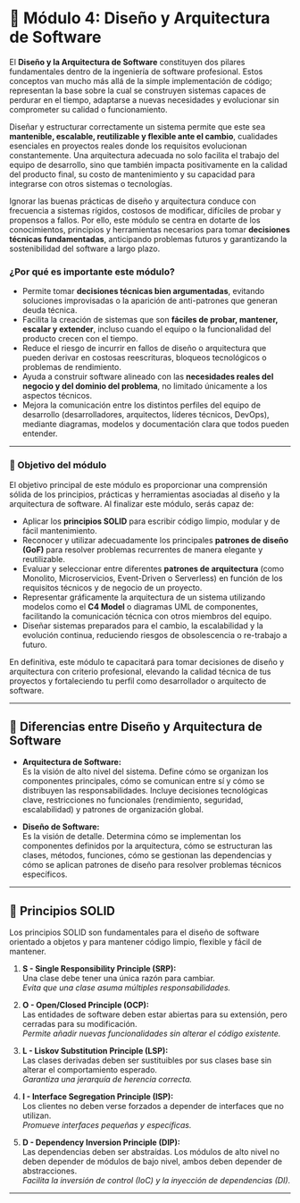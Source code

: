 # 📌 Módulo 4: Diseño y Arquitectura de Software

El **Diseño y la Arquitectura de Software** constituyen dos pilares fundamentales dentro de la ingeniería de software profesional. Estos conceptos van mucho más allá de la simple implementación de código; representan la base sobre la cual se construyen sistemas capaces de perdurar en el tiempo, adaptarse a nuevas necesidades y evolucionar sin comprometer su calidad o funcionamiento.

Diseñar y estructurar correctamente un sistema permite que este sea **mantenible, escalable, reutilizable y flexible ante el cambio**, cualidades esenciales en proyectos reales donde los requisitos evolucionan constantemente. Una arquitectura adecuada no solo facilita el trabajo del equipo de desarrollo, sino que también impacta positivamente en la calidad del producto final, su costo de mantenimiento y su capacidad para integrarse con otros sistemas o tecnologías.

Ignorar las buenas prácticas de diseño y arquitectura conduce con frecuencia a sistemas rígidos, costosos de modificar, difíciles de probar y propensos a fallos. Por ello, este módulo se centra en dotarte de los conocimientos, principios y herramientas necesarios para tomar **decisiones técnicas fundamentadas**, anticipando problemas futuros y garantizando la sostenibilidad del software a largo plazo.

### ¿Por qué es importante este módulo?

- Permite tomar **decisiones técnicas bien argumentadas**, evitando soluciones improvisadas o la aparición de anti-patrones que generan deuda técnica.
- Facilita la creación de sistemas que son **fáciles de probar, mantener, escalar y extender**, incluso cuando el equipo o la funcionalidad del producto crecen con el tiempo.
- Reduce el riesgo de incurrir en fallos de diseño o arquitectura que pueden derivar en costosas reescrituras, bloqueos tecnológicos o problemas de rendimiento.
- Ayuda a construir software alineado con las **necesidades reales del negocio y del dominio del problema**, no limitado únicamente a los aspectos técnicos.
- Mejora la comunicación entre los distintos perfiles del equipo de desarrollo (desarrolladores, arquitectos, líderes técnicos, DevOps), mediante diagramas, modelos y documentación clara que todos pueden entender.

---

### 🎯 Objetivo del módulo

El objetivo principal de este módulo es proporcionar una comprensión sólida de los principios, prácticas y herramientas asociadas al diseño y la arquitectura de software. Al finalizar este módulo, serás capaz de:

- Aplicar los **principios SOLID** para escribir código limpio, modular y de fácil mantenimiento.
- Reconocer y utilizar adecuadamente los principales **patrones de diseño (GoF)** para resolver problemas recurrentes de manera elegante y reutilizable.
- Evaluar y seleccionar entre diferentes **patrones de arquitectura** (como Monolito, Microservicios, Event-Driven o Serverless) en función de los requisitos técnicos y de negocio de un proyecto.
- Representar gráficamente la arquitectura de un sistema utilizando modelos como el **C4 Model** o diagramas UML de componentes, facilitando la comunicación técnica con otros miembros del equipo.
- Diseñar sistemas preparados para el cambio, la escalabilidad y la evolución continua, reduciendo riesgos de obsolescencia o re-trabajo a futuro.

En definitiva, este módulo te capacitará para tomar decisiones de diseño y arquitectura con criterio profesional, elevando la calidad técnica de tus proyectos y fortaleciendo tu perfil como desarrollador o arquitecto de software.

---

## 🔶 Diferencias entre Diseño y Arquitectura de Software

-   **Arquitectura de Software:**  
    Es la visión de alto nivel del sistema. Define cómo se organizan los componentes principales, cómo se comunican entre sí y cómo se distribuyen las responsabilidades. Incluye decisiones tecnológicas clave, restricciones no funcionales (rendimiento, seguridad, escalabilidad) y patrones de organización global.

-   **Diseño de Software:**  
    Es la visión de detalle. Determina cómo se implementan los componentes definidos por la arquitectura, cómo se estructuran las clases, métodos, funciones, cómo se gestionan las dependencias y cómo se aplican patrones de diseño para resolver problemas técnicos específicos.

---

## 🔶 Principios SOLID

Los principios SOLID son fundamentales para el diseño de software orientado a objetos y para mantener código limpio, flexible y fácil de mantener.

1. **S - Single Responsibility Principle (SRP):**  
   Una clase debe tener una única razón para cambiar.  
   _Evita que una clase asuma múltiples responsabilidades._

2. **O - Open/Closed Principle (OCP):**  
   Las entidades de software deben estar abiertas para su extensión, pero cerradas para su modificación.  
   _Permite añadir nuevas funcionalidades sin alterar el código existente._

3. **L - Liskov Substitution Principle (LSP):**  
   Las clases derivadas deben ser sustituibles por sus clases base sin alterar el comportamiento esperado.  
   _Garantiza una jerarquía de herencia correcta._

4. **I - Interface Segregation Principle (ISP):**  
   Los clientes no deben verse forzados a depender de interfaces que no utilizan.  
   _Promueve interfaces pequeñas y específicas._

5. **D - Dependency Inversion Principle (DIP):**  
   Las dependencias deben ser abstraídas. Los módulos de alto nivel no deben depender de módulos de bajo nivel, ambos deben depender de abstracciones.  
   _Facilita la inversión de control (IoC) y la inyección de dependencias (DI)._

---
